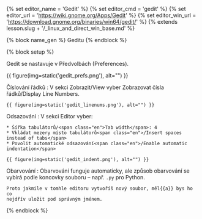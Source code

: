 {% set editor_name = 'Gedit' %}
{% set editor_cmd = 'gedit' %}
{% set editor_url = 'https://wiki.gnome.org/Apps/Gedit' %}
{% set editor_win_url = 'https://download.gnome.org/binaries/win64/gedit/' %}
{% extends lesson.slug + '/_linux_and_direct_win_base.md' %}

{% block name_gen %} Geditu {% endblock %}

{% block setup %}

Gedit se nastavuje v Předvolbách <span class="en">(Preferences)</span>.

{{ figure(img=static('gedit_prefs.png'), alt="") }}

Číslování řádků
:   V sekci Zobrazit/<span class="en">View</span> vyber
    Zobrazovat čísla řádků/<span class="en">Display Line Numbers</span>.

    {{ figure(img=static('gedit_linenums.png'), alt="") }}

Odsazování
:   V sekci Editor vyber:

    * Šířka tabulátorů/<span class="en">Tab width</span>: 4
    * Vkládat mezery místo tabulátorů<span class="en">/Insert spaces instead of tabs</span>
    * Povolit automatické odsazování<span class="en">/Enable automatic indentation</span>

    {{ figure(img=static('gedit_indent.png'), alt="") }}

Obarvování
:   Obarvování funguje automaticky, ale způsob obarvování se vybírá podle
    koncovky souboru – např. `.py` pro Python.

    Proto jakmile v tomhle editoru vytvoříš nový soubor, měl{{a}} bys ho co
    nejdřív uložit pod správným jménem.

{% endblock %}

